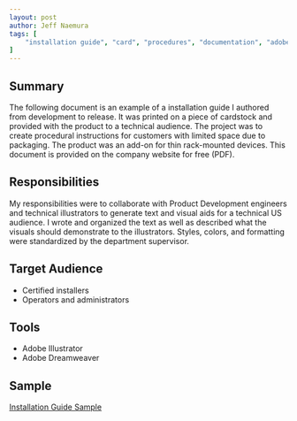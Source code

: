 ```yaml
---
layout: post
author: Jeff Naemura
tags: [
    "installation guide", "card", "procedures", "documentation", "adobe", "indesign"
]
---
```


## Summary

The following document is an example of a installation guide I authored from development to release. It was printed on a piece of cardstock and provided with the product to a technical audience. The project was to create procedural instructions for customers with limited space due to packaging. The product was an add-on for thin rack-mounted devices. This document is provided on the company website for free (PDF).

## Responsibilities

My responsibilities were to collaborate with Product Development engineers and technical illustrators to generate text and visual aids for a technical US audience. I wrote and organized the text as well as described what the visuals should demonstrate to the illustrators. Styles, colors, and formatting were standardized by the department supervisor.

## Target Audience

* Certified installers
* Operators and administrators

## Tools

* Adobe Illustrator
* Adobe Dreamweaver

## Sample

[Installation Guide Sample](images/68-2160-01_A.pdf)
